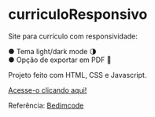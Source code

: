 # curriculoResponsivo

Site para currículo com responsividade: 

  ● Tema light/dark mode 🌗 <br>
  ● Opção de exportar em PDF 📄
  
  Projeto feito com HTML, CSS e Javascript.
  
   <a href="https://gustavohferreira.github.io/curriculoResponsivo/">Acesse-o clicando aqui!</a>
  
  Referência: <a href="https://www.youtube.com/c/Bedimcode">Bedimcode</a>
